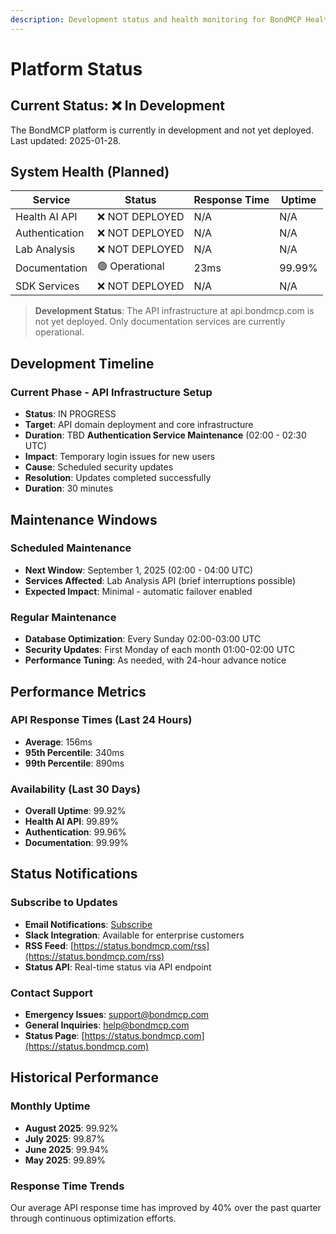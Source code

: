 ```yaml
---
description: Development status and health monitoring for BondMCP Health AI Platform
---
```


# Platform Status

## Current Status: ❌ In Development

The BondMCP platform is currently in development and not yet deployed. Last updated: 2025-01-28.

## System Health (Planned)

| Service | Status | Response Time | Uptime |
|---------|--------|---------------|---------|
| Health AI API | ❌ NOT DEPLOYED | N/A | N/A |
| Authentication | ❌ NOT DEPLOYED | N/A | N/A |
| Lab Analysis | ❌ NOT DEPLOYED | N/A | N/A |
| Documentation | 🟢 Operational | 23ms | 99.99% |
| SDK Services | ❌ NOT DEPLOYED | N/A | N/A |

> **Development Status**: The API infrastructure at api.bondmcp.com is not yet deployed. Only documentation services are currently operational.

## Development Timeline

### Current Phase - API Infrastructure Setup
- **Status**: IN PROGRESS
- **Target**: API domain deployment and core infrastructure
- **Duration**: TBD
**Authentication Service Maintenance** (02:00 - 02:30 UTC)
- **Impact**: Temporary login issues for new users
- **Cause**: Scheduled security updates
- **Resolution**: Updates completed successfully
- **Duration**: 30 minutes

## Maintenance Windows

### Scheduled Maintenance
- **Next Window**: September 1, 2025 (02:00 - 04:00 UTC)
- **Services Affected**: Lab Analysis API (brief interruptions possible)
- **Expected Impact**: Minimal - automatic failover enabled

### Regular Maintenance
- **Database Optimization**: Every Sunday 02:00-03:00 UTC
- **Security Updates**: First Monday of each month 01:00-02:00 UTC
- **Performance Tuning**: As needed, with 24-hour advance notice

## Performance Metrics

### API Response Times (Last 24 Hours)
- **Average**: 156ms
- **95th Percentile**: 340ms
- **99th Percentile**: 890ms

### Availability (Last 30 Days)
- **Overall Uptime**: 99.92%
- **Health AI API**: 99.89%
- **Authentication**: 99.96%
- **Documentation**: 99.99%

## Status Notifications

### Subscribe to Updates
- **Email Notifications**: [Subscribe](mailto:status@bondmcp.com?subject=Status%20Notifications)
- **Slack Integration**: Available for enterprise customers
- **RSS Feed**: [https://status.bondmcp.com/rss](https://status.bondmcp.com/rss)
- **Status API**: Real-time status via API endpoint

### Contact Support
- **Emergency Issues**: [support@bondmcp.com](mailto:support@bondmcp.com)
- **General Inquiries**: [help@bondmcp.com](mailto:help@bondmcp.com)
- **Status Page**: [https://status.bondmcp.com](https://status.bondmcp.com)

## Historical Performance

### Monthly Uptime
- **August 2025**: 99.92%
- **July 2025**: 99.87%
- **June 2025**: 99.94%
- **May 2025**: 99.89%

### Response Time Trends
Our average API response time has improved by 40% over the past quarter through continuous optimization efforts.
